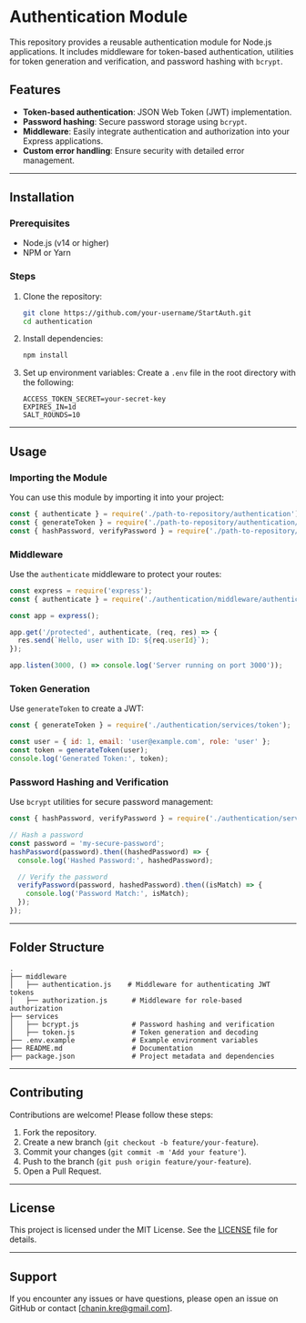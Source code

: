 # Authentication Module

This repository provides a reusable authentication module for Node.js applications. It includes middleware for token-based authentication, utilities for token generation and verification, and password hashing with `bcrypt`.

## Features
- **Token-based authentication**: JSON Web Token (JWT) implementation.
- **Password hashing**: Secure password storage using `bcrypt`.
- **Middleware**: Easily integrate authentication and authorization into your Express applications.
- **Custom error handling**: Ensure security with detailed error management.

---

## Installation

### Prerequisites
- Node.js (v14 or higher)
- NPM or Yarn

### Steps

1. Clone the repository:
   ```bash
   git clone https://github.com/your-username/StartAuth.git
   cd authentication
   ```

2. Install dependencies:
   ```bash
   npm install
   ```

3. Set up environment variables:
   Create a `.env` file in the root directory with the following:
   ```env
   ACCESS_TOKEN_SECRET=your-secret-key
   EXPIRES_IN=1d
   SALT_ROUNDS=10
   ```

---

## Usage

### Importing the Module
You can use this module by importing it into your project:

```javascript
const { authenticate } = require('./path-to-repository/authentication');
const { generateToken } = require('./path-to-repository/authentication/services/token');
const { hashPassword, verifyPassword } = require('./path-to-repository/authentication/services/bcrypt');
```

### Middleware
Use the `authenticate` middleware to protect your routes:

```javascript
const express = require('express');
const { authenticate } = require('./authentication/middleware/authentication');

const app = express();

app.get('/protected', authenticate, (req, res) => {
  res.send(`Hello, user with ID: ${req.userId}`);
});

app.listen(3000, () => console.log('Server running on port 3000'));
```

### Token Generation
Use `generateToken` to create a JWT:

```javascript
const { generateToken } = require('./authentication/services/token');

const user = { id: 1, email: 'user@example.com', role: 'user' };
const token = generateToken(user);
console.log('Generated Token:', token);
```

### Password Hashing and Verification
Use `bcrypt` utilities for secure password management:

```javascript
const { hashPassword, verifyPassword } = require('./authentication/services/bcrypt');

// Hash a password
const password = 'my-secure-password';
hashPassword(password).then((hashedPassword) => {
  console.log('Hashed Password:', hashedPassword);

  // Verify the password
  verifyPassword(password, hashedPassword).then((isMatch) => {
    console.log('Password Match:', isMatch);
  });
});
```

---

## Folder Structure
```
.
├── middleware
│   ├── authentication.js    # Middleware for authenticating JWT tokens
│   ├── authorization.js      # Middleware for role-based authorization
├── services
│   ├── bcrypt.js             # Password hashing and verification
│   ├── token.js              # Token generation and decoding
├── .env.example              # Example environment variables
├── README.md                 # Documentation
├── package.json              # Project metadata and dependencies
```

---

## Contributing
Contributions are welcome! Please follow these steps:

1. Fork the repository.
2. Create a new branch (`git checkout -b feature/your-feature`).
3. Commit your changes (`git commit -m 'Add your feature'`).
4. Push to the branch (`git push origin feature/your-feature`).
5. Open a Pull Request.

---

## License
This project is licensed under the MIT License. See the [LICENSE](LICENSE) file for details.

---

## Support
If you encounter any issues or have questions, please open an issue on GitHub or contact [chanin.kre@gmail.com].

